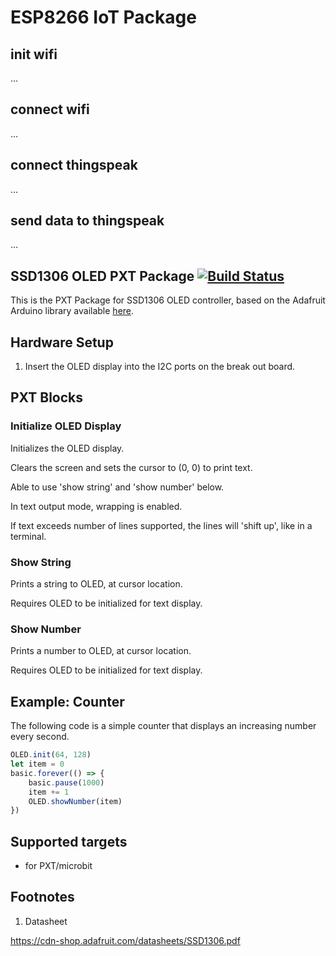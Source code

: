 # ESP8266 IoT Package

## init wifi
...
## connect wifi
...
## connect thingspeak
...
## send data to thingspeak
...



## SSD1306 OLED PXT Package [![Build Status](https://travis-ci.org/Tinkertanker/pxt-ssd1306-microbit.svg?branch=master)](https://travis-ci.org/Tinkertanker/pxt-ssd1306-microbit)

This is the PXT Package for SSD1306 OLED controller, based on the Adafruit Arduino library available [here](https://github.com/adafruit/Adafruit_SSD1306).

## Hardware Setup
1. Insert the OLED display into the I2C ports on the break out board.

## PXT Blocks
### Initialize OLED Display
Initializes the OLED display.

Clears the screen and sets the cursor to (0, 0) to print text.

Able to use 'show string' and 'show number' below.

In text output mode, wrapping is enabled.

If text exceeds number of lines supported, the lines will 'shift up', like in a terminal.


### Show String
Prints a string to OLED, at cursor location.

Requires OLED to be initialized for text display.


### Show Number
Prints a number to OLED, at cursor location.

Requires OLED to be initialized for text display.


## Example: Counter
The following code is a simple counter that displays an increasing number every second.

```typescript
OLED.init(64, 128)
let item = 0
basic.forever(() => {
    basic.pause(1000)
    item += 1
    OLED.showNumber(item)
})
```

## Supported targets

* for PXT/microbit

## Footnotes

1.  Datasheet

https://cdn-shop.adafruit.com/datasheets/SSD1306.pdf
